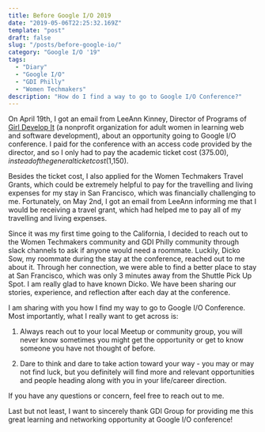 ```yaml
---
title: Before Google I/O 2019 
date: "2019-05-06T22:25:32.169Z"
template: "post"
draft: false
slug: "/posts/before-google-io/"
category: "Google I/O '19"
tags:
  - "Diary"
  - "Google I/O"
  - "GDI Philly"
  - "Women Techmakers"
description: "How do I find a way to go to Google I/O Conference?"
---
```


On April 19th, I got an email from LeeAnn Kinney, Director of Programs of [Girl Develop It](https://www.girldevelopit.com/) (a nonprofit organization for adult women in learning web and software development), about an opportunity going to Google I/O conference. I paid for the conference with an access code provided by the director, and so I only had to pay the academic ticket cost ($375.00), instead of the general ticket cost ($1,150). 

Besides the ticket cost, I also applied for the Women Techmakers Travel Grants, which could be extremely helpful to pay for the travelling and living expenses for my stay in San Francisco, which was financially challenging to me. Fortunately, on May 2nd, I got an email from LeeAnn informing me that I would be receiving a travel grant, which had helped me to pay all of my travelling and living expenses. 

Since it was my first time going to the California, I decided to reach out to the Women Techmakers community and GDI Philly community through slack channels to ask if anyone would need a roommate. Luckily, Dicko Sow, my roommate during the stay at the conference, reached out to me about it. Through her connection, we were able to find a better place to stay at San Francisco, which was only 3 minutes away from the Shuttle Pick Up Spot. I am really glad to have known Dicko. We have been sharing our stories, experience, and reflection after each day at the conference. 

I am sharing with you how I find my way to go to Google I/O Conference. Most importantly, what I really want to get across is: 

1. Always reach out to your local Meetup or community group, you will never know sometimes you might get the opportunity or get to know someone you have not thought of before. 

2. Dare to think and dare to take action toward your way - you may or may not find luck, but you definitely will find more and relevant opportunities and people heading along with you in your life/career direction. 

If you have any questions or concern, feel free to reach out to me. 

Last but not least, I want to sincerely thank GDI Group for providing me this great learning and networking opportunity at Google I/O conference!  






